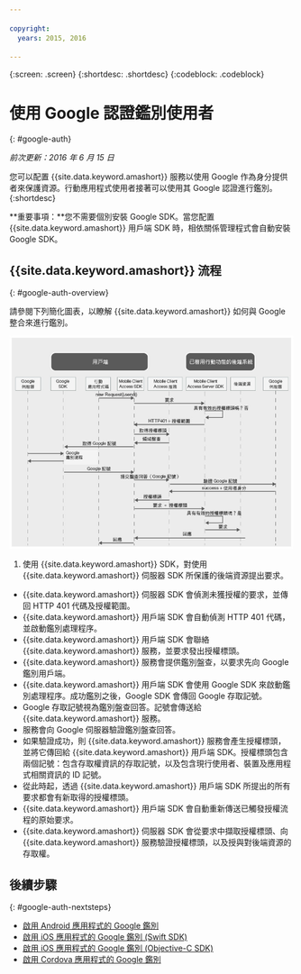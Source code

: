 ```yaml
---

copyright:
  years: 2015, 2016

---
```

{:screen:  .screen}
{:shortdesc: .shortdesc}
{:codeblock: .codeblock}

# 使用 Google 認證鑑別使用者
{: #google-auth}

*前次更新：2016 年 6 月 15 日*

您可以配置 {{site.data.keyword.amashort}} 服務以使用 Google 作為身分提供者來保護資源。行動應用程式使用者接著可以使用其 Google 認證進行鑑別。{:shortdesc}

**重要事項：**您不需要個別安裝 Google SDK。當您配置 {{site.data.keyword.amashort}} 用戶端 SDK 時，相依關係管理程式會自動安裝 Google SDK。

## {{site.data.keyword.amashort}} 流程
{: #google-auth-overview}

請參閱下列簡化圖表，以瞭解 {{site.data.keyword.amashort}} 如何與 Google 整合來進行鑑別。

![影像](images/mca-sequence-google.jpg)

1. 使用 {{site.data.keyword.amashort}} SDK，對使用 {{site.data.keyword.amashort}} 伺服器 SDK 所保護的後端資源提出要求。
* {{site.data.keyword.amashort}} 伺服器 SDK 會偵測未獲授權的要求，並傳回 HTTP 401 代碼及授權範圍。
* {{site.data.keyword.amashort}} 用戶端 SDK 會自動偵測 HTTP 401 代碼，並啟動鑑別處理程序。
* {{site.data.keyword.amashort}} 用戶端 SDK 會聯絡 {{site.data.keyword.amashort}} 服務，並要求發出授權標頭。
* {{site.data.keyword.amashort}} 服務會提供鑑別盤查，以要求先向 Google 鑑別用戶端。
* {{site.data.keyword.amashort}} 用戶端 SDK 會使用 Google SDK 來啟動鑑別處理程序。成功鑑別之後，Google SDK 會傳回 Google 存取記號。
* Google 存取記號視為鑑別盤查回答。記號會傳送給 {{site.data.keyword.amashort}} 服務。
* 服務會向 Google 伺服器驗證鑑別盤查回答。
* 如果驗證成功，則 {{site.data.keyword.amashort}} 服務會產生授權標頭，並將它傳回給 {{site.data.keyword.amashort}} 用戶端 SDK。授權標頭包含兩個記號：包含存取權資訊的存取記號，以及包含現行使用者、裝置及應用程式相關資訊的 ID 記號。
* 從此時起，透過 {{site.data.keyword.amashort}} 用戶端 SDK 所提出的所有要求都會有新取得的授權標頭。
* {{site.data.keyword.amashort}} 用戶端 SDK 會自動重新傳送已觸發授權流程的原始要求。
* {{site.data.keyword.amashort}} 伺服器 SDK 會從要求中擷取授權標頭、向 {{site.data.keyword.amashort}} 服務驗證授權標頭，以及授與對後端資源的存取權。



## 後續步驟
{: #google-auth-nextsteps}

* [啟用 Android 應用程式的 Google 鑑別](google-auth-android.html)
* [啟用 iOS 應用程式的 Google 鑑別 (Swift SDK)](google-auth-ios-swift-sdk.html)
* [啟用 iOS 應用程式的 Google 鑑別 (Objective-C SDK)](google-auth-ios.html)
* [啟用 Cordova 應用程式的 Google 鑑別](google-auth-cordova.html)

